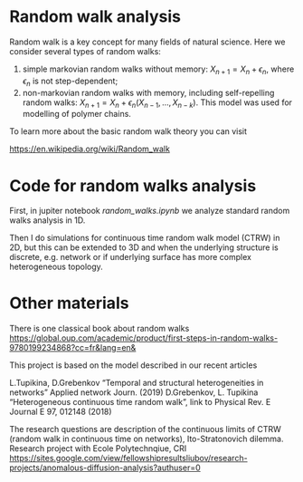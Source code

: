 
# Random walk analysis

Random walk is a key concept for many fields of natural science. 
Here we consider several types of random walks: 
1. simple markovian random walks without memory: $X_{n+1} = X_{n} + \epsilon_n$, where $\epsilon_n$ is not step-dependent;
2. non-markovian random walks with memory, including self-repelling random walks: $X_{n+1} = X_{n} + \epsilon_n(X_{n-1}, ..., X_{n-k}).$ This model was used for modelling of polymer chains.


To learn more about the basic random walk theory you can visit

https://en.wikipedia.org/wiki/Random_walk 


# Code for random walks analysis

First, in jupiter notebook *random_walks.ipynb* we analyze standard random walks analysis in 1D. 

Then I do simulations for continuous time random walk model (CTRW) in 2D, but this can be extended to 3D and when the underlying structure is discrete, e.g. network or if underlying surface has more complex heterogeneous topology.


# Other materials

There is one classical book about random walks https://global.oup.com/academic/product/first-steps-in-random-walks-9780199234868?cc=fr&lang=en&

This project is based on the model described in our recent articles

L.Tupikina, D.Grebenkov “Temporal and structural heterogeneities in networks” Applied network Journ. (2019)
D.Grebenkov, L. Tupikina “Heterogeneous continuous time random walk”, link to Physical Rev. E Journal  E 97, 012148 (2018)


The research questions are description of the continuous limits of CTRW (random walk in continuous time on networks), 
Ito-Stratonovich dilemma. Research project with Ecole Polytechnqiue, CRI 
https://sites.google.com/view/fellowshipresultsliubov/research-projects/anomalous-diffusion-analysis?authuser=0
